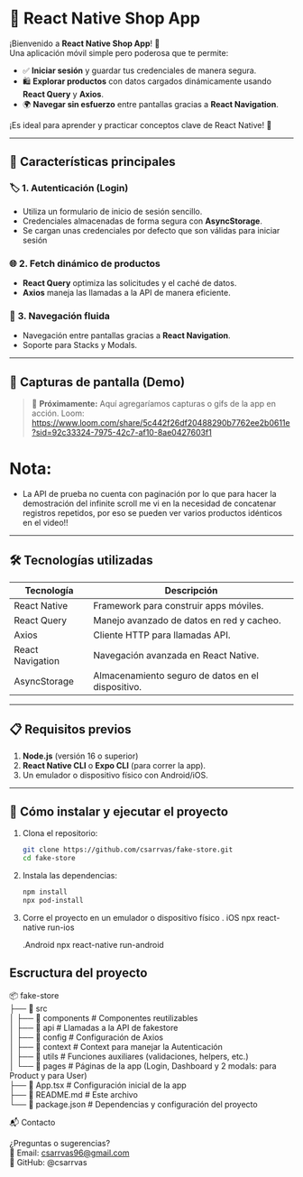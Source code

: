 # 🛒 React Native Shop App  
¡Bienvenido a **React Native Shop App**! 🚀  
Una aplicación móvil simple pero poderosa que te permite:  
- ✅ **Iniciar sesión** y guardar tus credenciales de manera segura.  
- 🛍️ **Explorar productos** con datos cargados dinámicamente usando **React Query** y **Axios**.  
- 🌍 **Navegar sin esfuerzo** entre pantallas gracias a **React Navigation**.  

¡Es ideal para aprender y practicar conceptos clave de React Native! 🎉  

---

## 🚀 **Características principales**  

### 🏷️ **1. Autenticación (Login)**  
- Utiliza un formulario de inicio de sesión sencillo.  
- Credenciales almacenadas de forma segura con **AsyncStorage**.
- Se cargan unas credenciales por defecto que son válidas para iniciar sesión

### 🌐 **2. Fetch dinámico de productos**  
- **React Query** optimiza las solicitudes y el caché de datos.  
- **Axios** maneja las llamadas a la API de manera eficiente.  

### 🧭 **3. Navegación fluida**  
- Navegación entre pantallas gracias a **React Navigation**.  
- Soporte para Stacks y Modals.  

---

## 📸 **Capturas de pantalla (Demo)**  

> 🚧 **Próximamente:** Aquí agregaríamos capturas o gifs de la app en acción. 
Loom:
https://www.loom.com/share/5c442f26df20488290b7762ee2b0611e?sid=92c33324-7975-42c7-af10-8ae0427603f1

# Nota:
- La API de prueba no cuenta con paginación por lo que para hacer la demostración del infinite scroll me vi en la necesidad de concatenar registros repetidos, por eso se pueden ver varios productos idénticos en el video!!

---

## 🛠️ **Tecnologías utilizadas**  

| **Tecnología**       | **Descripción**                                   |  
|-----------------------|-------------------------------------------------|  
| React Native          | Framework para construir apps móviles.          |  
| React Query           | Manejo avanzado de datos en red y cacheo.       |  
| Axios                 | Cliente HTTP para llamadas API.                 |  
| React Navigation      | Navegación avanzada en React Native.            |  
| AsyncStorage          | Almacenamiento seguro de datos en el dispositivo. |  

---

## 📋 **Requisitos previos**  

1. **Node.js** (versión 16 o superior)  
2. **React Native CLI** o **Expo CLI** (para correr la app).  
3. Un emulador o dispositivo físico con Android/iOS.  

---

## 🔧 **Cómo instalar y ejecutar el proyecto**  

1. Clona el repositorio:  
   ```bash  
   git clone https://github.com/csarrvas/fake-store.git  
   cd fake-store


2. Instala las dependencias: 
   ```bash
   npm install
   npx pod-install

3. Corre el proyecto en un emulador o dispositivo físico
   . iOS
   npx react-native run-ios

   .Android
   npx react-native run-android

## Escructura del proyecto
📦 fake-store  
├── 📂 src  
│   ├── 📂 components       # Componentes reutilizables  
│   ├── 📂 api              # Llamadas a la API de fakestore  
│   ├── 📂 config           # Configuración de Axios  
│   ├── 📂 context          # Context para manejar la Autenticación  
│   ├── 📂 utils            # Funciones auxiliares (validaciones, helpers, etc.)  
│   └── 📂 pages            # Páginas de la app (Login, Dashboard y 2 modals: para Product y para User)  
├── 📄 App.tsx              # Configuración inicial de la app  
├── 📄 README.md            # Este archivo  
└── 📄 package.json         # Dependencias y configuración del proyecto  

📬 Contacto  

¿Preguntas o sugerencias?  
📧 Email: csarrvas96@gmail.com  
🐙 GitHub: @csarrvas
